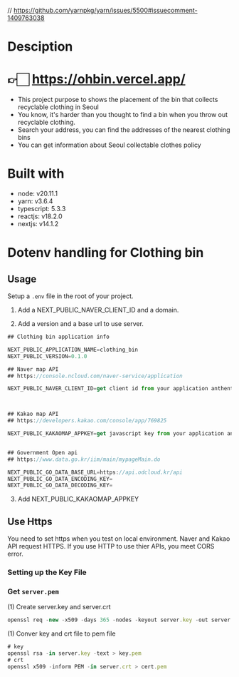 // https://github.com/yarnpkg/yarn/issues/5500#issuecomment-1409763038
# Desciption
# 👉🏻 https://ohbin.vercel.app/
- This project purpose to shows the placement of  the bin that collects recyclable clothing in Seoul
- You know, it's harder than you thought to find a bin when you throw out recyclable clothing.
- Search your address, you can find the addresses of the nearest clothing bins
- You can get information about Seoul collectable clothes policy

# Built with
- node: v20.11.1
- yarn: v3.6.4
- typescript: 5.3.3
- reactjs: v18.2.0
- nextjs: v14.1.2

# Dotenv handling for Clothing bin

## Usage

Setup a `.env` file in the root of your project.

1. Add a NEXT_PUBLIC_NAVER_CLIENT_ID and a domain.

2. Add a version and a base url to use server.

```jsx
## Clothing bin application info

NEXT_PUBLIC_APPLICATION_NAME=clothing_bin
NEXT_PUBLIC_VERSION=0.1.0

## Naver map API
## https://console.ncloud.com/naver-service/application

NEXT_PUBLIC_NAVER_CLIENT_ID=get client id from your application anthentication info in naver map



## Kakao map API
## https://developers.kakao.com/console/app/769825

NEXT_PUBLIC_KAKAOMAP_APPKEY=get javascript key from your application anthentication info in kakao developers


## Government Open api
## https://www.data.go.kr/iim/main/mypageMain.do

NEXT_PUBLIC_GO_DATA_BASE_URL=https://api.odcloud.kr/api
NEXT_PUBLIC_GO_DATA_ENCODING_KEY=
NEXT_PUBLIC_GO_DATA_DECODING_KEY=
```

3. Add NEXT_PUBLIC_KAKAOMAP_APPKEY

## Use Https
 You need to set https when you test on local environment. Naver and Kakao API request HTTPS.
If you use HTTP to use thier APIs, you meet CORS error.

### Setting up the Key File

### Get `server.pem`

(1) Create server.key and server.crt

```jsx
openssl req -new -x509 -days 365 -nodes -keyout server.key -out server.crt
```

(1) Conver key and crt file to pem file

```jsx
# key
openssl rsa -in server.key -text > key.pem
# crt
openssl x509 -inform PEM -in server.crt > cert.pem
```
